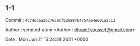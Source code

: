 ## 1-1 

 Commit : `4374daba3bc76c0cfb2b89764757a64e001a2c11`

 Author : scripted-atom <Author : dhraief.youssef@gmail.com> 

 Date 	: Mon Jun 21 15:24:28 2021 +0000 

